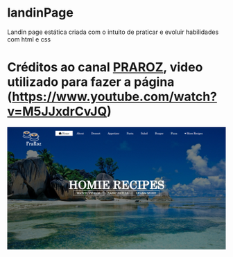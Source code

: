# landinPage
Landin page estática criada com o intuito de praticar e evoluir habilidades com html e css

# Créditos ao canal [PRAROZ](https://www.youtube.com/@PraRoz), video utilizado para fazer a página (https://www.youtube.com/watch?v=M5JJxdrCvJQ)

![preview img](/preview.png)
